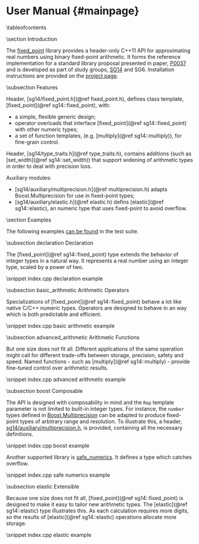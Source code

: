 User Manual       {#mainpage}
===========

\tableofcontents


\section Introduction

The [fixed_point](http://johnmcfarlane.github.io/fixed_point/) library provides 
a header-only C++11 API for approximating real numbers using binary fixed-point arithmetic.
It forms the reference implementation for a standard library proposal presented in paper, [P0037](papers/p0037.html)
and is developed as part of study groups, [SG14](https://groups.google.com/a/isocpp.org/forum/#!forum/sg14) and SG6.
Installation instructions are provided on the [project page](https://github.com/johnmcfarlane/fixed_point).


\subsection Features

Header, [sg14/fixed_point.h](@ref fixed_point.h), defines class template, [fixed_point](@ref sg14::fixed_point), with:
  * a simple, flexible generic design;
  * operator overloads that interface [fixed_point](@ref sg14::fixed_point) with other numeric types;
  * a set of function templates, (e.g. [multiply](@ref sg14::multiply)), for fine-grain control.

Header, [sg14/type_traits.h](@ref type_traits.h), contains additions (such as [set_width](@ref sg14::set_width)) 
that support widening of arithmetic types in order to deal with precision loss.

Auxiliary modules:
  * [sg14/auxiliary/multiprecision.h](@ref multiprecision.h) adapts Boost.Multiprecision for use in fixed-point types;
  * [sg14/auxiliary/elastic.h](@ref elastic.h) defins [elastic](@ref sg14::elastic), an numeric type that uses fixed-point to avoid overflow.


\section Examples

The following examples 
[can be found](https://github.com/johnmcfarlane/fixed_point/blob/master/src/test/index.cpp) 
in the test suite.


\subsection declaration Declaration

The [fixed_point](@ref sg14::fixed_point) type extends the behavior of integer types in a natural way.
It represents a real number using an integer type, scaled by a power of two.

\snippet index.cpp declaration example


\subsection basic_arithmetic Arithmetic Operators

Specializations of [fixed_point](@ref sg14::fixed_point) behave a lot like native C/C++ numeric types.
Operators are designed to behave in an way which is both predictable and efficient.

\snippet index.cpp basic arithmetic example


\subsection advanced_arithmetic Arithmetic Functions

But one size does not fit all.
Different applications of the same operation might call for different trade-offs between storage, precision, safety and speed.
Named functions - such as [multiply](@ref sg14::multiply) - provide fine-tuned control over arithmetic results.

\snippet index.cpp advanced arithmetic example


\subsection boost Composable

The API is designed with composability in mind
and the `Rep` template parameter is not limited to built-in integer types.
For instance, the `number` types defined in [Boost.Multiprecision](http://www.boost.org/doc/libs/release/libs/multiprecision/)
can be adapted to produce fixed-point types of arbitrary range and resolution.
To illustrate this, a header, [sg14/auxiliary/multiprecision.h](../../include/sg14/auxiliary/multiprecision.h),
is provided, containing all the necessary definitions.

\snippet index.cpp boost example

Another supported library is 
[safe_numerics](https://github.com/robertramey/safe_numerics).
It defines a type which catches overflow.

\snippet index.cpp safe numerics example


\subsection elastic Extensible

Because one size does not fit all, [fixed_point](@ref sg14::fixed_point) is designed to make it easy to tailor new arithmetic types. 
The [elastic](@ref sg14::elastic) type illustrates this.
As each calculation requires more digits, so the results of [elastic](@ref sg14::elastic) operations allocate more storage.

\snippet index.cpp elastic example
